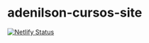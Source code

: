 # adenilson-cursos-site

[![Netlify Status](https://api.netlify.com/api/v1/badges/d9d296bd-c830-4346-9821-207a21c426b4/deploy-status)](https://app.netlify.com/sites/adenilsonribeiro-cursos/deploys)